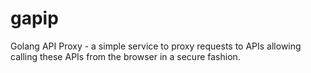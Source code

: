 # gapip
Golang API Proxy - a simple service to proxy requests to APIs allowing calling these APIs from the browser in a secure fashion.

